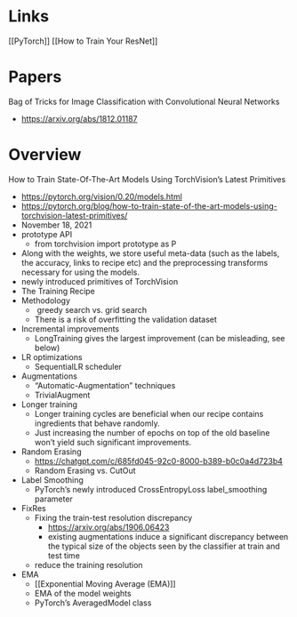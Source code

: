 
# Links

[[PyTorch]]
[[How to Train Your ResNet]]

# Papers


Bag of Tricks for Image Classification with Convolutional Neural Networks
- https://arxiv.org/abs/1812.01187


# Overview

How to Train State-Of-The-Art Models Using TorchVision’s Latest Primitives
- https://pytorch.org/vision/0.20/models.html
- https://pytorch.org/blog/how-to-train-state-of-the-art-models-using-torchvision-latest-primitives/
- November 18, 2021
- prototype API
	- from torchvision import prototype as P
- Along with the weights, we store useful meta-data (such as the labels, the accuracy, links to recipe etc) and the preprocessing transforms necessary for using the models.
- newly introduced primitives of TorchVision
- The Training Recipe
- Methodology
	-  greedy search vs. grid search
	- There is a risk of overfitting the validation dataset
- Incremental improvements
	- LongTraining gives the largest improvement (can be misleading, see below)
- LR optimizations
	- SequentialLR scheduler
- Augmentations
	- “Automatic-Augmentation” techniques
	- TrivialAugment
- Longer training
	- Longer training cycles are beneficial when our recipe contains ingredients that behave randomly.
	- Just increasing the number of epochs on top of the old baseline won’t yield such significant improvements.
- Random Erasing
	- https://chatgpt.com/c/685fd045-92c0-8000-b389-b0c0a4d723b4
	- Random Erasing vs. CutOut
- Label Smoothing
	- PyTorch’s newly introduced CrossEntropyLoss label_smoothing parameter
- FixRes
	- Fixing the train-test resolution discrepancy
		- https://arxiv.org/abs/1906.06423
		- existing augmentations induce a significant discrepancy between the typical size of the objects seen by the classifier at train and test time
	- reduce the training resolution
- EMA
	- [[Exponential Moving Average (EMA)]]
	- EMA of the model weights
	- PyTorch’s AveragedModel class

